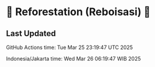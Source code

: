 
# 🌳 Reforestation (Reboisasi) 🌲

## Last Updated

GitHub Actions time: Tue Mar 25 23:19:47 UTC 2025

Indonesia/Jakarta time: Wed Mar 26 06:19:47 WIB 2025
